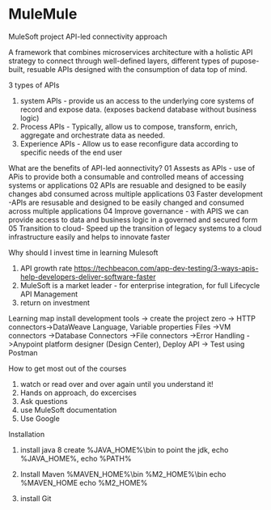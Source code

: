 # MuleMule
MuleSoft project
API-led connectivity approach

A framework that combines microservices architecture with a holistic API strategy to connect through well-defined layers, 
different types of pupose-built, resuable APIs designed with the consumption of data top of mind.

3 types of APIs
1. system APIs - provide us an access to the underlying core systems of record and expose data. (exposes backend database without business logic)
2. Process APIs - Typically, allow us to compose, transform, enrich, aggregate and orchestrate data as needed.
3. Experience APIs - Allow us to ease reconfigure data according to specific needs of the end user

What are the benefits of API-led aonnectivity?
01 Assests as APIs - use of APis to provide both a consumable and controlled means of accessing systems or applications
02 APIs are resuable and designed to be easily changes abd consumed across multiple applications
03 Faster development -APIs are resusable and designed to be easily changed and consumed across multiple applications
04 Improve governance - with APIS we can provide access to data and business logic in a governed and secured form
05 Transition to cloud- Speed up the transition of legacy systems to a cloud infrastructure easily and helps to innovate faster

Why should I invest time in learning Mulesoft
1. API growth rate https://techbeacon.com/app-dev-testing/3-ways-apis-help-developers-deliver-software-faster
2. MuleSoft is a market leader - for enterprise integration, for full  Lifecycle API Management
3. return on investment

Learning map
install development tools -> create the project zero -> HTTP connectors->DataWeave Language, Variable properties Files ->VM connectors
->Database Connectors ->File connectors ->Error Handling ->Anypoint platform designer (Design Center), Deploy API -> Test using Postman

How to get most out of the courses
1. watch or read over and over again until you understand it!
2. Hands on approach, do excercises
3. Ask questions
4. use MuleSoft documentation
5. Use Google

Installation 
1. install java 8
 create %JAVA_HOME%\bin to point the jdk, echo %JAVA_HOME%, echo %PATH%

2. Install Maven
    %MAVEN_HOME%\bin %M2_HOME%\bin
    echo %MAVEN_HOME
    echo %M2_HOME%

3. install Git


